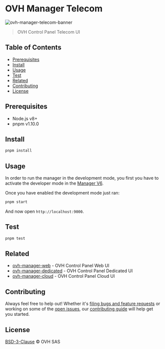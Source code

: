 # OVH Manager Telecom

![ovh-manager-telecom-banner](https://user-images.githubusercontent.com/428384/28011818-f3bc7352-6563-11e7-92c6-3eea142dcd6b.png)

> OVH Control Panel Telecom UI

## Table of Contents

* [Prerequisites](#prerequisites)
* [Install](#install)
* [Usage](#usage)
* [Test](#test)
* [Related](#related)
* [Contributing](#contributing)
* [License](#license)

## Prerequisites

* Node.js v8+
* pnpm v1.10.0

## Install

```sh
pnpm install
```

## Usage

In order to run the manager in the development mode, you first you have to activate the developer mode in the [Manager V6](https://www.ovh.com/manager/dedicated/#/useraccount/advanced).

Once you have enabled the development mode just ran:

```sh
pnpm start
```

And now open `http://localhost:9000`.

## Test

```sh
pnpm test
```

## Related

* [ovh-manager-web](https://github.com/ovh/manager/tree/master/packages/manager/apps/web) - OVH Control Panel Web UI
* [ovh-manager-dedicated](https://github.com/ovh/manager/tree/master/packages/manager/apps/dedicated) - OVH Control Panel Dedicated UI
* [ovh-manager-cloud](https://github.com/ovh/manager/tree/master/packages/manager/apps/cloud) - OVH Control Panel Cloud UI

## Contributing

Always feel free to help out! Whether it's [filing bugs and feature requests](https://github.com/ovh/manager/issues/new) or working on some of the [open issues](https://github.com/ovh/manager/issues), our [contributing guide](https://github.com/ovh/manager/blob/master/CONTRIBUTING.md) will help get you started.

## License

[BSD-3-Clause](LICENSE) © OVH SAS
